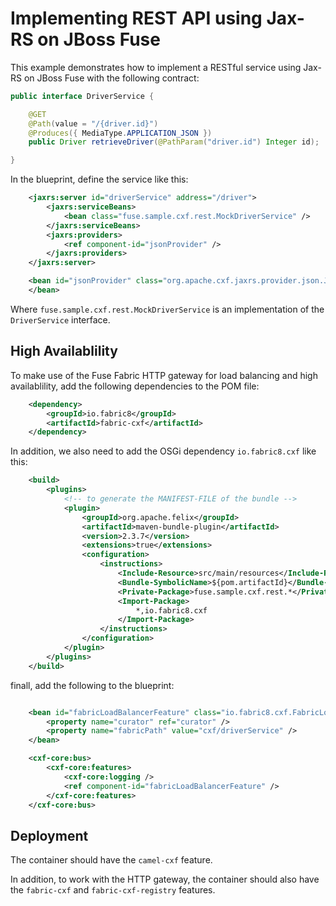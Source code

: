 # Implementing REST API using Jax-RS on JBoss Fuse

This example demonstrates how to implement a RESTful service using Jax-RS on JBoss Fuse with the following contract:
```java
public interface DriverService {

	@GET
	@Path(value = "/{driver.id}")
	@Produces({ MediaType.APPLICATION_JSON })
	public Driver retrieveDriver(@PathParam("driver.id") Integer id);

}
```

In the blueprint, define the service like this:
```xml
	<jaxrs:server id="driverService" address="/driver">
		<jaxrs:serviceBeans>
			<bean class="fuse.sample.cxf.rest.MockDriverService" />
		</jaxrs:serviceBeans>
		<jaxrs:providers>
			<ref component-id="jsonProvider" />
		</jaxrs:providers>
	</jaxrs:server>

	<bean id="jsonProvider" class="org.apache.cxf.jaxrs.provider.json.JSONProvider">
	</bean>
```

Where ```fuse.sample.cxf.rest.MockDriverService``` is an implementation of the ```DriverService``` interface.

## High Availablility

To make use of the Fuse Fabric HTTP gateway for load balancing and high availablility, add the following dependencies to the POM file:
```xml
	<dependency>
		<groupId>io.fabric8</groupId>
		<artifactId>fabric-cxf</artifactId>
	</dependency>
```
In addition, we also need to add the OSGi dependency ```io.fabric8.cxf``` like this:
```xml
	<build>
		<plugins>
			<!-- to generate the MANIFEST-FILE of the bundle -->
			<plugin>
				<groupId>org.apache.felix</groupId>
				<artifactId>maven-bundle-plugin</artifactId>
				<version>2.3.7</version>
				<extensions>true</extensions>
				<configuration>
					<instructions>
						<Include-Resource>src/main/resources</Include-Resource>
						<Bundle-SymbolicName>${pom.artifactId}</Bundle-SymbolicName>
						<Private-Package>fuse.sample.cxf.rest.*</Private-Package>
						<Import-Package>
							*,io.fabric8.cxf
						</Import-Package>
					</instructions>
				</configuration>
			</plugin>
		</plugins>
	</build>
```

finall, add the following to the blueprint:
```xml	<reference id="curator" interface="org.apache.curator.framework.CuratorFramework" />

	<bean id="fabricLoadBalancerFeature" class="io.fabric8.cxf.FabricLoadBalancerFeature">
		<property name="curator" ref="curator" />
		<property name="fabricPath" value="cxf/driverService" />
	</bean>

	<cxf-core:bus>
		<cxf-core:features>
			<cxf-core:logging />
			<ref component-id="fabricLoadBalancerFeature" />
		</cxf-core:features>
	</cxf-core:bus>
```


## Deployment
The container should have the ```camel-cxf``` feature.

In addition, to work with the HTTP gateway, the container should also have the ```fabric-cxf``` and ```fabric-cxf-registry``` features.
